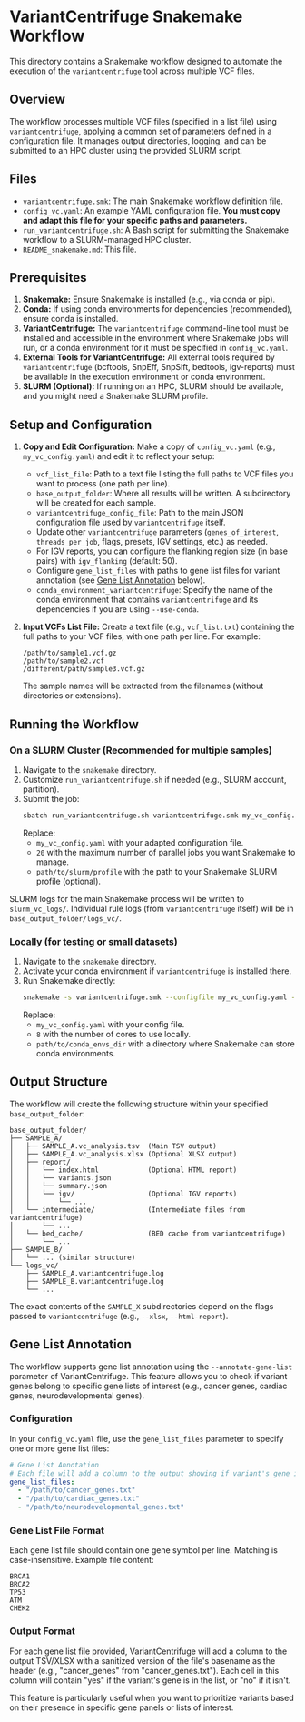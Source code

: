 # VariantCentrifuge Snakemake Workflow

This directory contains a Snakemake workflow designed to automate the execution of the `variantcentrifuge` tool across multiple VCF files.

## Overview

The workflow processes multiple VCF files (specified in a list file) using `variantcentrifuge`, applying a common set of parameters defined in a configuration file. It manages output directories, logging, and can be submitted to an HPC cluster using the provided SLURM script.

## Files

-   `variantcentrifuge.smk`: The main Snakemake workflow definition file.
-   `config_vc.yaml`: An example YAML configuration file. **You must copy and adapt this file for your specific paths and parameters.**
-   `run_variantcentrifuge.sh`: A Bash script for submitting the Snakemake workflow to a SLURM-managed HPC cluster.
-   `README_snakemake.md`: This file.

## Prerequisites

1.  **Snakemake:** Ensure Snakemake is installed (e.g., via conda or pip).
2.  **Conda:** If using conda environments for dependencies (recommended), ensure conda is installed.
3.  **VariantCentrifuge:** The `variantcentrifuge` command-line tool must be installed and accessible in the environment where Snakemake jobs will run, or a conda environment for it must be specified in `config_vc.yaml`.
4.  **External Tools for VariantCentrifuge:** All external tools required by `variantcentrifuge` (bcftools, SnpEff, SnpSift, bedtools, igv-reports) must be available in the execution environment or conda environment.
5.  **SLURM (Optional):** If running on an HPC, SLURM should be available, and you might need a Snakemake SLURM profile.

## Setup and Configuration

1.  **Copy and Edit Configuration:**
    Make a copy of `config_vc.yaml` (e.g., `my_vc_config.yaml`) and edit it to reflect your setup:
    *   `vcf_list_file`: Path to a text file listing the full paths to VCF files you want to process (one path per line).
    *   `base_output_folder`: Where all results will be written. A subdirectory will be created for each sample.
    *   `variantcentrifuge_config_file`: Path to the main JSON configuration file used by `variantcentrifuge` itself.
    *   Update other `variantcentrifuge` parameters (`genes_of_interest`, `threads_per_job`, flags, presets, IGV settings, etc.) as needed.
    *   For IGV reports, you can configure the flanking region size (in base pairs) with `igv_flanking` (default: 50).
    *   Configure `gene_list_files` with paths to gene list files for variant annotation (see [Gene List Annotation](#gene-list-annotation) below).
    *   `conda_environment_variantcentrifuge`: Specify the name of the conda environment that contains `variantcentrifuge` and its dependencies if you are using `--use-conda`.

2.  **Input VCFs List File:**
    Create a text file (e.g., `vcf_list.txt`) containing the full paths to your VCF files, with one path per line. For example:
    
    ```text
    /path/to/sample1.vcf.gz
    /path/to/sample2.vcf
    /different/path/sample3.vcf.gz
    ```
    
    The sample names will be extracted from the filenames (without directories or extensions).

## Running the Workflow

### On a SLURM Cluster (Recommended for multiple samples)

1.  Navigate to the `snakemake` directory.
2.  Customize `run_variantcentrifuge.sh` if needed (e.g., SLURM account, partition).
3.  Submit the job:
    ```bash
    sbatch run_variantcentrifuge.sh variantcentrifuge.smk my_vc_config.yaml 20 path/to/slurm/profile
    ```
    Replace:
    -   `my_vc_config.yaml` with your adapted configuration file.
    -   `20` with the maximum number of parallel jobs you want Snakemake to manage.
    -   `path/to/slurm/profile` with the path to your Snakemake SLURM profile (optional).

SLURM logs for the main Snakemake process will be written to `slurm_vc_logs/`. Individual rule logs (from `variantcentrifuge` itself) will be in `base_output_folder/logs_vc/`.

### Locally (for testing or small datasets)

1.  Navigate to the `snakemake` directory.
2.  Activate your conda environment if `variantcentrifuge` is installed there.
3.  Run Snakemake directly:
    ```bash
    snakemake -s variantcentrifuge.smk --configfile my_vc_config.yaml --cores 8 --use-conda --conda-prefix path/to/conda_envs_dir
    ```
    Replace:
    -   `my_vc_config.yaml` with your config file.
    -   `8` with the number of cores to use locally.
    -   `path/to/conda_envs_dir` with a directory where Snakemake can store conda environments.

## Output Structure

The workflow will create the following structure within your specified `base_output_folder`:

```
base_output_folder/
├── SAMPLE_A/
│   ├── SAMPLE_A.vc_analysis.tsv  (Main TSV output)
│   ├── SAMPLE_A.vc_analysis.xlsx (Optional XLSX output)
│   ├── report/
│   │   └── index.html            (Optional HTML report)
│   │   └── variants.json
│   │   └── summary.json
│   │   └── igv/                  (Optional IGV reports)
│   │       └── ...
│   └── intermediate/             (Intermediate files from variantcentrifuge)
│       └── ...
│   └── bed_cache/                (BED cache from variantcentrifuge)
│       └── ...
├── SAMPLE_B/
│   └── ... (similar structure)
└── logs_vc/
    ├── SAMPLE_A.variantcentrifuge.log
    ├── SAMPLE_B.variantcentrifuge.log
    └── ...
```
The exact contents of the `SAMPLE_X` subdirectories depend on the flags passed to `variantcentrifuge` (e.g., `--xlsx`, `--html-report`).

## Gene List Annotation

The workflow supports gene list annotation using the `--annotate-gene-list` parameter of VariantCentrifuge. This feature allows you to check if variant genes belong to specific gene lists of interest (e.g., cancer genes, cardiac genes, neurodevelopmental genes).

### Configuration

In your `config_vc.yaml` file, use the `gene_list_files` parameter to specify one or more gene list files:

```yaml
# Gene List Annotation
# Each file will add a column to the output showing if variant's gene is in the list ('yes'/'no')
gene_list_files: 
  - "/path/to/cancer_genes.txt"
  - "/path/to/cardiac_genes.txt"
  - "/path/to/neurodevelopmental_genes.txt"
```

### Gene List File Format

Each gene list file should contain one gene symbol per line. Matching is case-insensitive. Example file content:

```text
BRCA1
BRCA2
TP53
ATM
CHEK2
```

### Output Format

For each gene list file provided, VariantCentrifuge will add a column to the output TSV/XLSX with a sanitized version of the file's basename as the header (e.g., "cancer_genes" from "cancer_genes.txt"). Each cell in this column will contain "yes" if the variant's gene is in the list, or "no" if it isn't.

This feature is particularly useful when you want to prioritize variants based on their presence in specific gene panels or lists of interest.
